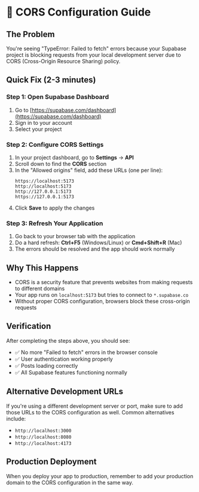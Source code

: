 # 🔧 CORS Configuration Guide

## The Problem
You're seeing "TypeError: Failed to fetch" errors because your Supabase project is blocking requests from your local development server due to CORS (Cross-Origin Resource Sharing) policy.

## Quick Fix (2-3 minutes)

### Step 1: Open Supabase Dashboard
1. Go to [https://supabase.com/dashboard](https://supabase.com/dashboard)
2. Sign in to your account
3. Select your project

### Step 2: Configure CORS Settings
1. In your project dashboard, go to **Settings** → **API**
2. Scroll down to find the **CORS** section
3. In the "Allowed origins" field, add these URLs (one per line):
   ```
   https://localhost:5173
   http://localhost:5173
   http://127.0.0.1:5173
   https://127.0.0.1:5173
   ```
4. Click **Save** to apply the changes

### Step 3: Refresh Your Application
1. Go back to your browser tab with the application
2. Do a hard refresh: **Ctrl+F5** (Windows/Linux) or **Cmd+Shift+R** (Mac)
3. The errors should be resolved and the app should work normally

## Why This Happens
- CORS is a security feature that prevents websites from making requests to different domains
- Your app runs on `localhost:5173` but tries to connect to `*.supabase.co`
- Without proper CORS configuration, browsers block these cross-origin requests

## Verification
After completing the steps above, you should see:
- ✅ No more "Failed to fetch" errors in the browser console
- ✅ User authentication working properly
- ✅ Posts loading correctly
- ✅ All Supabase features functioning normally

## Alternative Development URLs
If you're using a different development server or port, make sure to add those URLs to the CORS configuration as well. Common alternatives include:
- `http://localhost:3000`
- `http://localhost:8080`
- `http://localhost:4173`

## Production Deployment
When you deploy your app to production, remember to add your production domain to the CORS configuration in the same way.